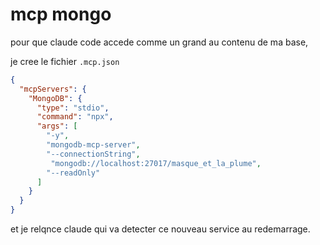 # mcp mongo

pour que claude code accede comme un grand au contenu de ma base,

je cree le fichier `.mcp.json`

```json
{
  "mcpServers": {
    "MongoDB": {
      "type": "stdio",
      "command": "npx",
      "args": [
        "-y",
        "mongodb-mcp-server",
        "--connectionString",
         "mongodb://localhost:27017/masque_et_la_plume",
        "--readOnly"
      ]
    }
  }
}
```

et je relqnce claude qui va detecter ce nouveau service au redemarrage.
